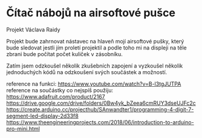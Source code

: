 # Čítač nábojů na airsoftové pušce
Projekt Václava Raidy

Projekt bude zahrnovat nástavec na hlaveň mojí airsoftové pušky, který bude sledovat jestli jím proletí projektil a podle toho mi na displeji na těle zbrani bude počítat počet kuliček v zásobníku.

Zatím jsem odzkoušel několik zkušebních zapojení a vyzkoušel několik jednoduchých kódů na odzkoušení svých součástek a možností. 

reference na funkci: https://www.youtube.com/watch?v=B-l3tgJUTPA                                                                
reference na součástky co nejspíš použiju: https://www.adafruit.com/product/2167
https://drive.google.com/drive/folders/0Bw4yk_bZeea6cmRUY3dseUJFc2c
https://create.arduino.cc/projecthub/SAnwandter1/programming-4-digit-7-segment-led-display-2d33f8
https://www.theengineeringprojects.com/2018/06/introduction-to-arduino-pro-mini.html
